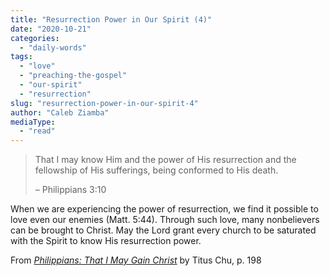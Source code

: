 ```yaml
---
title: "Resurrection Power in Our Spirit (4)"
date: "2020-10-21"
categories: 
  - "daily-words"
tags: 
  - "love"
  - "preaching-the-gospel"
  - "our-spirit"
  - "resurrection"
slug: "resurrection-power-in-our-spirit-4"
author: "Caleb Ziamba"
mediaType: 
  - "read"
---
```


> That I may know Him and the power of His resurrection and the  
> fellowship of His sufferings, being conformed to His death.
> 
> – Philippians 3:10

When we are experiencing the power of resurrection, we find it possible to  
love even our enemies (Matt. 5:44). Through such love, many nonbelievers can be brought to Christ. May the Lord grant every church to be saturated with the Spirit to know His resurrection power.

From [_Philippians: That I May Gain Christ_](https://www.asweetsavor.org/book-philippians/) by Titus Chu, p. 198
